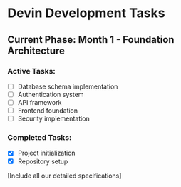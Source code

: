 # Devin Development Tasks

## Current Phase: Month 1 - Foundation Architecture

### Active Tasks:
- [ ] Database schema implementation
- [ ] Authentication system
- [ ] API framework
- [ ] Frontend foundation
- [ ] Security implementation

### Completed Tasks:
- [x] Project initialization
- [x] Repository setup

[Include all our detailed specifications]
